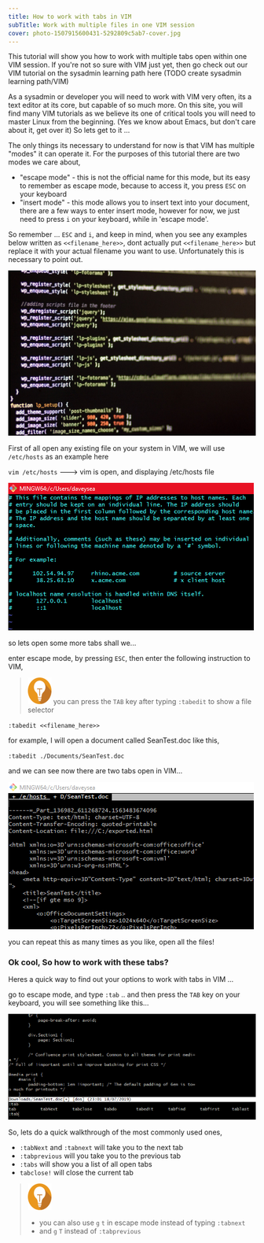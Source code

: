 ```yaml
---
title: How to work with tabs in VIM
subTitle: Work with multiple files in one VIM session
cover: photo-1507915600431-5292809c5ab7-cover.jpg
---
```


This tutorial will show you how to work with multiple tabs open within one VIM session. If you're not so sure with VIM just yet, then go check out our VIM tutorial on the
sysadmin learning path here (TODO create sysadmin learning path/VIM)

As a sysadmin or developer you will need to work with VIM very often, its a text editor at its core, but capable of so much more. On this site, you will find many VIM tutorials as we believe its one of critical tools you will need to master Linux from the beginning. (Yes we know about Emacs, but don't care about it, get over it) So lets get to it ...

The only things its necessary to understand for now is that VIM has multiple "modes" it can operate it. For the purposes of this tutorial there are two modes we care about,

- "escape mode" - this is not the official name for this mode, but its easy to remember as escape mode, because to access it, you press `ESC` on your keyboard
- "insert mode" - this mode allows you to insert text into your document, there are a few ways to enter insert mode, however for now, we just need to press `i` on your keyboard, while in 'escape mode'.

So remember ... `ESC` and `i`, and keep in mind, when you see any examples below written as `<<filename_here>>`, dont actually put `<<filename_here>>` but replace it with your actual filename you want to use. Unfortunately this is necessary to point out.

![test](./photo-1507915600431-5292809c5ab7.jpg)

First of all open any existing file on your system in VIM, we will use `/etc/hosts` as an example here

`vim /etc/hosts` ---> vim is open, and displaying /etc/hosts file

![hosts](./hosts.jpg)

so lets open some more tabs shall we...

enter escape mode, by pressing `ESC`, then enter the following instruction to VIM,
> ![tip](./tip.png) you can press the `TAB` key after typing `:tabedit` to show a file selector

`:tabedit <<filename_here>>`

for example, I will open a document called SeanTest.doc like this,

`:tabedit ./Documents/SeanTest.doc`

and we can see now there are two tabs open in VIM...

![tabs](./tabs.png)

you can repeat this as many times as you like, open all the files!


### Ok cool, So how to work with these tabs?

Heres a quick way to find out your options to work with tabs in VIM ...

go to escape mode, and type
`:tab` .. and then press the `TAB` key on your keyboard, you will see something like this...

![tabopts](tabopts.png)

So, lets do a quick walkthrough of the most commonly used ones,

- `:tabNext` and `:tabnext` will take you to the next tab
- `:tabprevious` will you take you to the previous tab
-  `:tabs` will show you a list of all open tabs
-  `tabclose!` will close the current tab

> ![tip](./tip.png)
> -  you can also use `g` `t` in escape mode instead of typing `:tabnext`
> - and `g` `T` instead of `:tabprevious`
